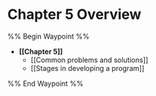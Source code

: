 # Chapter 5 Overview

%% Begin Waypoint %%
- **[[Chapter 5]]**
	- [[Common problems and solutions]]
	- [[Stages in developing a program]]

%% End Waypoint %%